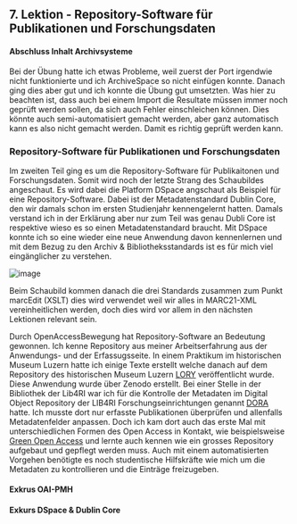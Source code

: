 ## 7. Lektion - Repository-Software für Publikationen und Forschungsdaten
#### Abschluss Inhalt Archivsysteme
Bei der Übung hatte ich etwas Probleme, weil zuerst der Port irgendwie nicht funktionierte und ich ArchiveSpace so nicht einfügen konnte. Danach ging dies aber gut und ich konnte die Übung gut umsetzten.
Was hier zu beachten ist, dass auch bei einem Import die Resultate müssen immer noch geprüft werden sollen, da sich auch Fehler einschleichen können. Dies könnte auch semi-automatisiert gemacht werden, aber ganz automatisch kann es also nicht gemacht werden. Damit es richtig geprüft werden kann.

### Repository-Software für Publikationen und Forschungsdaten 
Im zweiten Teil ging es um die Repository-Software für Publikaitonen und Forschungsdaten. Somit wird noch der letzte Strang des Schaubildes angeschaut. Es wird dabei die Platform DSpace angschaut als Beispiel für eine Repository-Software. Dabei ist der Metadatenstandard Dublin Core, den wir damals schon im ersten Studienjahr kennengelernt hatten. Damals verstand ich in der Erklärung aber nur zum Teil was genau Dubli Core ist respektive wieso es so einen Metadatenstandard braucht. Mit DSpace konnte ich so eine wieder eine neue Anwendung davon kennenlernen und mit dem Bezug zu den Archiv & Bibliotheksstandards ist es für mich viel eingänglicher zu verstehen.

![image](https://github.com/blaettmartin/Lerntagebuch_BAIN/assets/90840517/573d1996-af11-4c94-b744-0f94fdd93e3e)

Beim Schaubild kommen danach die drei Standards zusammen zum Punkt marcEdit (XSLT) dies wird verwendet weil wir alles in MARC21-XML vereinheitlichen werden, doch dies wird vor allem in den nächsten Lektionen relevant sein.

Durch OpenAccessBewegung hat Repository-Software an Bedeutung gewonnen. Ich kenne Repository aus meiner Arbeitserfahrung aus der Anwendungs- und der Erfassugsseite. In einem Praktikum im historischen Museum Luzern hatte ich einige Texte erstellt welche danach auf dem Repository des historischen Museum Luzern [LORY](https://zenodo.org/communities/lory_hml/?page=1&size=20) veröffentlicht wurde. Diese Anwendung wurde über Zenodo erstellt. Bei einer Stelle in der Bibliothek der Lib4RI war ich für die Kontrolle der Metadaten im Digital Object Repository der LIB4RI Forschungseinrichtungen genannt [DORA](https://www.dora.lib4ri.ch/) hatte. Ich musste dort nur erfasste Publikationen überprüfen und allenfalls Metadatenfelder anpassen. Doch ich kam dort auch das erste Mal mit unterschiedlichen Formen des Open Access in Kontakt, wie beispielsweise [Green Open Access](https://www.lib4ri.ch/green-open-access) und lernte auch kennen wie ein grosses Repository aufgebaut und gepflegt werden muss. Auch mit einem automatisierten Vorgehen benötigte es noch studentische Hilfskräfte wie mich um die Metadaten zu kontrollieren und die Einträge freizugeben. 

#### Exkrus OAI-PMH

#### Exkurs DSpace & Dublin Core



